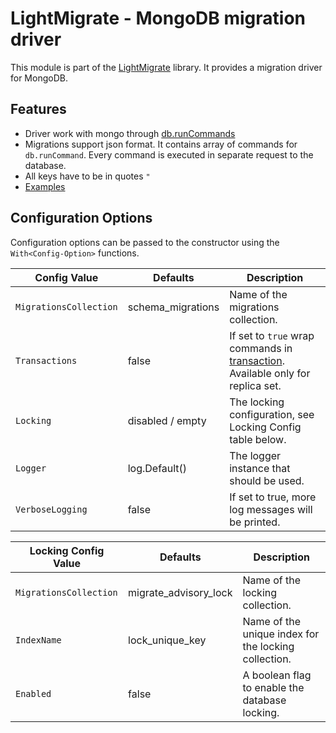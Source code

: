 # LightMigrate - MongoDB migration driver

This module is part of the [LightMigrate](github.com/h44z/lightmigrate) library.
It provides a migration driver for MongoDB.

## Features
 * Driver work with mongo through [db.runCommands](https://docs.mongodb.com/manual/reference/command/)
 * Migrations support json format. It contains array of commands for `db.runCommand`. Every command is executed in separate request to the database. 
 * All keys have to be in quotes `"`
 * [Examples](./examples)

## Configuration Options

Configuration options can be passed to the constructor using the `With<Config-Option>` functions.

| Config Value           | Defaults          | Description                                                                                                                         |
|------------------------|-------------------|-------------------------------------------------------------------------------------------------------------------------------------|
| `MigrationsCollection` | schema_migrations | Name of the migrations collection.                                                                                                  |
| `Transactions`         | false             | If set to `true` wrap commands in [transaction](https://docs.mongodb.com/manual/core/transactions). Available only for replica set. |
| `Locking`              | disabled / empty  | The locking configuration, see Locking Config table below.                                                                          |
| `Logger`               | log.Default()     | The logger instance that should be used.                                                                                            |
| `VerboseLogging`       | false             | If set to true, more log messages will be printed.                                                                                  |


| Locking Config Value   | Defaults              | Description                                          |
|------------------------|-----------------------|------------------------------------------------------|
| `MigrationsCollection` | migrate_advisory_lock | Name of the locking collection.                      |
| `IndexName`            | lock_unique_key       | Name of the unique index for the locking collection. |
| `Enabled`              | false                 | A boolean flag to enable the database locking.       |
